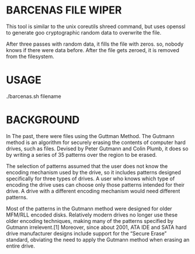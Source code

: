 
BARCENAS FILE WIPER
===================


 This tool is similar to the unix coreutils shreed command, but uses openssl to generate goo cryptographic random data 
to overwrite the file.

 After three passes with random data, it fills the file with zeros. so, nobody knows if there were data before. After the
file gets zeroed, it is removed from the filesystem.

USAGE
=====

 ./barcenas.sh filename


BACKGROUND
==========

 In The past, there were files using the Guttman Method. The Gutmann method is an algorithm for securely erasing 
the contents of computer hard drives, such as files. Devised by Peter Gutmann and Colin Plumb, it does so by writing 
a series of 35 patterns over the region to be erased.

 The selection of patterns assumed that the user does not know the encoding mechanism used by the drive, so it includes 
patterns designed specifically for three types of drives. A user who knows which type of encoding the drive uses can choose 
only those patterns intended for their drive. A drive with a different encoding mechanism would need different patterns.

 Most of the patterns in the Gutmann method were designed for older MFM/RLL encoded disks. 
Relatively modern drives no longer use these older encoding techniques, making many of the patterns specified by Gutmann 
irrelevent.[1] Moreover, since about 2001, ATA IDE and SATA hard drive manufacturer designs include support for the “Secure Erase” 
standard, obviating the need to apply the Gutmann method when erasing an entire drive.


